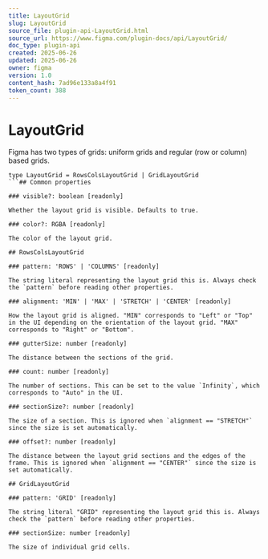 ```yaml
---
title: LayoutGrid
slug: LayoutGrid
source_file: plugin-api-LayoutGrid.html
source_url: https://www.figma.com/plugin-docs/api/LayoutGrid/
doc_type: plugin-api
created: 2025-06-26
updated: 2025-06-26
owner: figma
version: 1.0
content_hash: 7ad96e133a8a4f91
token_count: 388
---
```

# LayoutGrid

Figma has two types of grids: uniform grids and regular (row or column) based grids.

```
type LayoutGrid = RowsColsLayoutGrid | GridLayoutGrid
```## Common properties

### visible?: boolean [readonly]

Whether the layout grid is visible. Defaults to true.

### color?: RGBA [readonly]

The color of the layout grid.

## RowsColsLayoutGrid

### pattern: 'ROWS' | 'COLUMNS' [readonly]

The string literal representing the layout grid this is. Always check the `pattern` before reading other properties.

### alignment: 'MIN' | 'MAX' | 'STRETCH' | 'CENTER' [readonly]

How the layout grid is aligned. "MIN" corresponds to "Left" or "Top" in the UI depending on the orientation of the layout grid. "MAX" corresponds to "Right" or "Bottom".

### gutterSize: number [readonly]

The distance between the sections of the grid.

### count: number [readonly]

The number of sections. This can be set to the value `Infinity`, which corresponds to "Auto" in the UI.

### sectionSize?: number [readonly]

The size of a section. This is ignored when `alignment == "STRETCH"` since the size is set automatically.

### offset?: number [readonly]

The distance between the layout grid sections and the edges of the frame. This is ignored when `alignment == "CENTER"` since the size is set automatically.

## GridLayoutGrid

### pattern: 'GRID' [readonly]

The string literal "GRID" representing the layout grid this is. Always check the `pattern` before reading other properties.

### sectionSize: number [readonly]

The size of individual grid cells.